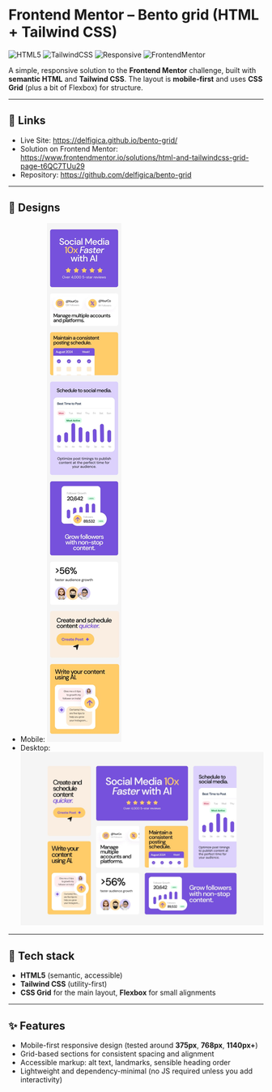 # Frontend Mentor – Bento grid (HTML + Tailwind CSS)

![HTML5](https://img.shields.io/badge/HTML5-E34F26?logo=html5&logoColor=white)
![TailwindCSS](https://img.shields.io/badge/Tailwind_CSS-06B6D4?logo=tailwindcss&logoColor=white)
![Responsive](https://img.shields.io/badge/Responsive-Design-2ea44f)
![FrontendMentor](https://img.shields.io/badge/Frontend%20Mentor-3F54A3)

A simple, responsive solution to the **Frontend Mentor** challenge, built with **semantic HTML** and **Tailwind CSS**. The layout is **mobile-first** and uses **CSS Grid** (plus a bit of Flexbox) for structure.

---

## 🔗 Links

- Live Site: https://delfigica.github.io/bento-grid/
- Solution on Frontend Mentor: https://www.frontendmentor.io/solutions/html-and-tailwindcss-grid-page-t6QC7TUu29
- Repository: https://github.com/delfigica/bento-grid

---

## 📸 Designs

- Mobile:
![Mobile preview](./design/mobile-design.jpg)
- Desktop:
![Desktop preview](./design/desktop-design.jpg)

---

## 🧰 Tech stack

- **HTML5** (semantic, accessible)
- **Tailwind CSS** (utility-first)
- **CSS Grid** for the main layout, **Flexbox** for small alignments

---

## ✨ Features

- Mobile-first responsive design (tested around **375px**, **768px**, **1140px+**)
- Grid-based sections for consistent spacing and alignment
- Accessible markup: alt text, landmarks, sensible heading order
- Lightweight and dependency-minimal (no JS required unless you add interactivity)
